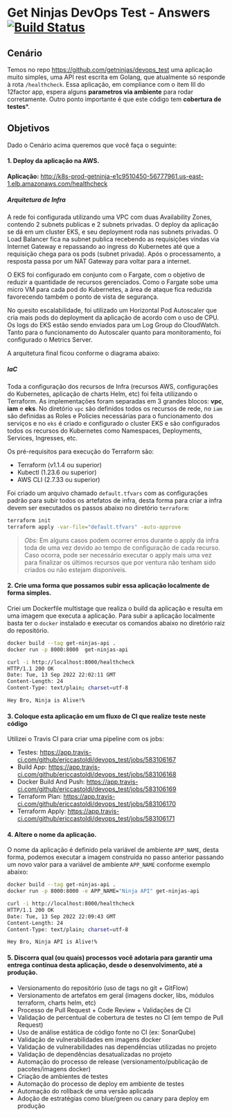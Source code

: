# Get Ninjas DevOps Test - Answers  [![Build Status](https://app.travis-ci.com/ericcastoldi/devops_test.svg?branch=master)](https://app.travis-ci.com/ericcastoldi/devops_test)

## Cenário
Temos no repo https://github.com/getninjas/devops_test uma aplicação muito simples, uma API rest escrita em Golang, que atualmente só responde à rota `/healthcheck`. Essa aplicação, em compliance com o item III do 12factor app, espera alguns **parametros via ambiente** para rodar corretamente.
Outro ponto importante é que este código tem **cobertura de testes***.

## Objetivos
Dado o Cenário acima queremos que você faça o seguinte:

#### 1. Deploy da aplicação na AWS.

**Aplicação:** http://k8s-prod-getninja-e1c9510450-56777961.us-east-1.elb.amazonaws.com/healthcheck

##### Arquitetura de Infra

A rede foi configurada utilizando uma VPC com duas Availability Zones, contendo 2 subnets publicas e 2 subnets privadas. O deploy da aplicação se dá em um cluster EKS, e seu deployment roda nas subnets privadas. O Load Balancer fica na subnet publica recebendo as requisições vindas via Internet Gateway e repassando ao ingress do Kubernetes até que a requisição chega para os pods (subnet privada). Após o processamento, a resposta passa por um NAT Gateway para voltar para a internet. 

O EKS foi configurado em conjunto com o Fargate, com o objetivo de reduzir a quantidade de recursos gerenciados. Como o Fargate sobe uma micro VM para cada pod do Kubernetes, a área de ataque fica reduzida favorecendo também o ponto de vista de segurança.

No quesito escalabilidade, foi utilizado um Horizontal Pod Autoscaler que cria mais pods do deployment da aplicação de acordo com o uso de CPU. Os logs do EKS estão sendo enviados para um Log Group do CloudWatch. Tanto para o funcionamento do Autoscaler quanto para monitoramento, foi configurado o Metrics Server.

A arquitetura final ficou conforme o diagrama abaixo:

<!-- TODO: Adicionar diagrama da arquitetura de infra -->

##### IaC

Toda a configuração dos recursos de Infra (recursos AWS, configurações do Kubernetes, aplicação de charts Helm, etc) foi feita utilizando o Terraform. As implementações foram separadas em 3 grandes blocos: **vpc**, **iam** e **eks**. No diretório `vpc` são definidos todos os recursos de rede, no `iam` são definidas as Roles e Policies necessárias para o funcionamento dos serviços e no `eks` é criado e configurado o cluster EKS e são configurados todos os recursos do Kubernetes como Namespaces, Deployments, Services, Ingresses, etc.

Os pré-requisitos para execução do Terraform são:

- Terraform (v1.1.4 ou superior)
- Kubectl (1.23.6 ou superior)
- AWS CLI (2.7.33 ou superior)

Foi criado um arquivo chamado `default.tfvars` com as configurações padrão para subir todos os artefatos de infra, desta forma para criar a infra devem ser executados os passos abaixo no diretório `terraform`:

```sh
terraform init
terraform apply -var-file="default.tfvars" -auto-approve
```

> *Obs:* Em alguns casos podem ocorrer erros durante o apply da infra toda de uma vez devido ao tempo de configuração de cada recurso. Caso ocorra, pode ser necessário executar o apply mais uma vez para finalizar os últimos recursos que por ventura não tenham sido criados ou não estejam disponíveis.

#### 2. Crie uma forma que possamos subir essa aplicação localmente de forma simples.

Criei um Dockerfile multistage que realiza o build da aplicação e resulta em uma imagem que executa a aplicação. Para subir a aplicação localmente basta ter o `docker` instalado e executar os comandos abaixo no diretório raiz do repositório.

```sh
docker build --tag get-ninjas-api .
docker run -p 8000:8000  get-ninjas-api

curl -i http://localhost:8000/healthcheck
HTTP/1.1 200 OK
Date: Tue, 13 Sep 2022 22:02:11 GMT
Content-Length: 24
Content-Type: text/plain; charset=utf-8

Hey Bro, Ninja is Alive!%
```

#### 3. Coloque esta aplicação em um fluxo de CI que realize teste neste código

Utilizei o Travis CI para criar uma pipeline com os jobs:

- Testes: https://app.travis-ci.com/github/ericcastoldi/devops_test/jobs/583106167
- Build App: https://app.travis-ci.com/github/ericcastoldi/devops_test/jobs/583106168
- Docker Build And Push: https://app.travis-ci.com/github/ericcastoldi/devops_test/jobs/583106169
- Terraform Plan: https://app.travis-ci.com/github/ericcastoldi/devops_test/jobs/583106170
- Terraform Apply: https://app.travis-ci.com/github/ericcastoldi/devops_test/jobs/583106171

#### 4. Altere o nome da aplicação.

O nome da aplicação é definido pela variável de ambiente `APP_NAME`, desta forma, podemos executar a imagem construída no passo anterior passando um novo valor para a variável de ambiente `APP_NAME` conforme exemplo abaixo: 

```sh
docker build --tag get-ninjas-api .
docker run -p 8000:8000 -e APP_NAME="Ninja API" get-ninjas-api

curl -i http://localhost:8000/healthcheck
HTTP/1.1 200 OK
Date: Tue, 13 Sep 2022 22:09:43 GMT
Content-Length: 24
Content-Type: text/plain; charset=utf-8

Hey Bro, Ninja API is Alive!%
```

#### 5. Discorra qual (ou quais) processos você adotaria para garantir uma entrega contínua desta aplicação, desde o desenvolvimento, até a produção.

- Versionamento do repositório (uso de tags no git + GitFlow)
- Versionamento de artefatos em geral (imagens docker, libs, módulos terraform, charts helm, etc)
- Processo de Pull Request + Code Review + Validações de CI
- Validação de percentual de cobertura de testes no CI (em tempo de Pull Request)
- Uso de análise estática de código fonte no CI (ex: SonarQube)
- Validação de vulnerabilidades em imagens docker
- Validação de vulnerabilidades nas dependências utilizadas no projeto
- Validação de dependências desatualizadas no projeto
- Automação do processo de release (versionamento/publicação de pacotes/imagens docker)
- Criação de ambientes de testes  
- Automação do processo de deploy em ambiente de testes
- Automação do rollback de uma versão aplicada
- Adoção de estratégias como blue/green ou canary para deploy em produção
